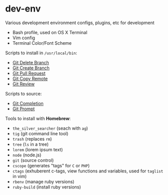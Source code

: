 dev-env
=======

Various development environment configs, plugins, etc for development

- Bash profile, used on OS X Terminal
- Vim config
- Terminal Color/Font Scheme

Scripts to install in `/usr/local/bin`:

- [Git Delete Branch](https://github.com/elliottcarlson/git-delete-branch)
- [Git Create Branch](https://github.com/jasonseney/git-create-branch)
- [Git Pull Request](https://github.com/jasonseney/git-pr)
- [Git Copy Remote](https://gist.github.com/jasonseney/259819cf06d971faffbe)
- [Git Review](https://gist.github.com/jasonseney/778c3e842ee372a4af00)

Scripts to source:

- [Git Completion](https://github.com/git/git/blob/master/contrib/completion/git-completion.bash)
- [Git Prompt](https://github.com/git/git/blob/master/contrib/completion/git-prompt.sh)

Tools to install with **Homebrew**:

- `the_silver_searcher` (seach with `ag`)
- `tig` (git command line tool)
- `trash` (replaces `rm`)
- `tree` (`ls` in a tree)
- `lorem` (lorem ipsum text)
- `node` (node.js)
- `git` (source control)
- `cscope` (generates "tags" for `C` or `PHP`)
- `ctags` (exhuberent c-tags, view functions and variables, used for `taglist` in vim)
- `rbenv` (manage ruby versions)
- `ruby-build` (install ruby versions)

